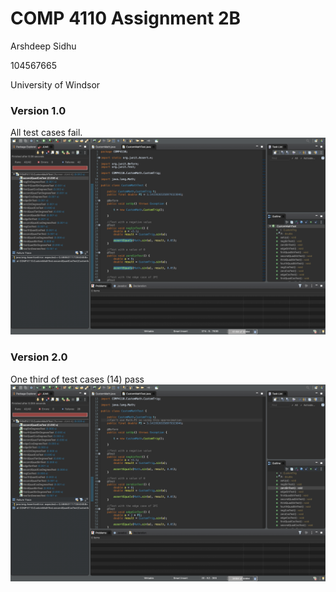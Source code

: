 # COMP 4110 Assignment 2B
Arshdeep Sidhu

104567665

University of Windsor

### Version 1.0
All test cases fail.
![](Screenshots/allfail.png)

### Version 2.0
One third of test cases (14) pass
![](Screenshots/onethirdpass.png)
